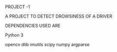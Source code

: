 #
PROJECT -1

A PROJECT TO DETECT DROWSINESS OF A DRIVER 


DEPENDENCIES USED ARE 


Python 3

opencv
dlib
imutils 
scipy
numpy
argparse
